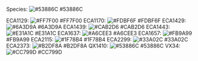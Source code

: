 Species: ![#53886C](https://placehold.co/15x15/53886c/53886c.png) #53886C

ECA1129: ![#FF7F00](https://placehold.co/15x15/ff7f00/ff7f00.png) #FF7F00
ECA1170: ![#FDBF6F](https://placehold.co/15x15/fdbf6f/fdbf6f.png) #FDBF6F
ECA1429: ![#6A3D9A](https://placehold.co/15x15/6a3d9a/6a3d9a.png) #6A3D9A
ECA1439: ![#CAB2D6](https://placehold.co/15x15/cab2d7/cab2d6.png) #CAB2D6
ECA1443: ![#E31A1C](https://placehold.co/15x15/e31a1c/e31a1c.png) #E31A1C
ECA1637: ![#A6CEE3](https://placehold.co/15x15/a6cee3/a6cee3.png) #A6CEE3
ECA1657: ![#FB9A99](https://placehold.co/15x15/fb9a99/fb9a99.png) #FB9A99
ECA2115: ![#1F78B4](https://placehold.co/15x15/1f78b4/1f78b4.png) #1F78B4
ECA2299: ![#33A02C](https://placehold.co/15x15/33a02c/33a02c.png) #33A02C
ECA2373: ![#B2DF8A](https://placehold.co/15x15/b2df8a/b2df8a.png) #B2DF8A
QX1410:  ![#53886C](https://placehold.co/15x15/53886c/53886c.png) #53886C
VX34:    ![#CC799D](https://placehold.co/15x15/cc799d/cc799d.png) #CC799D
